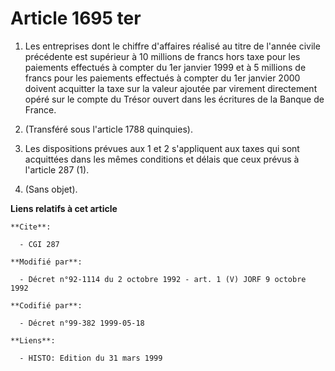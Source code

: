 # Article 1695 ter

1. Les entreprises dont le chiffre d'affaires réalisé au titre de l'année civile précédente est supérieur à 10 millions de
francs hors taxe pour les paiements effectués à compter du 1er janvier 1999 et à 5 millions de francs pour les paiements
effectués à compter du 1er janvier 2000 doivent acquitter la taxe sur la valeur ajoutée par virement directement opéré sur le
compte du Trésor ouvert dans les écritures de la Banque de France.

2. (Transféré sous l'article 1788 quinquies).

3. Les dispositions prévues aux 1 et 2 s'appliquent aux taxes qui sont acquittées dans les mêmes conditions et délais que
ceux prévus à l'article 287 (1).

4. (Sans objet).

**Liens relatifs à cet article**

	**Cite**:

	  - CGI 287

	**Modifié par**:

	  - Décret n°92-1114 du 2 octobre 1992 - art. 1 (V) JORF 9 octobre 1992

	**Codifié par**:

	  - Décret n°99-382 1999-05-18

	**Liens**:

	  - HISTO: Edition du 31 mars 1999
